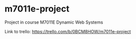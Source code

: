 # m7011e-project
Project in course M7011E Dynamic Web Systems

Link to trello: https://trello.com/b/0BCM8HOW/m7011e-project
